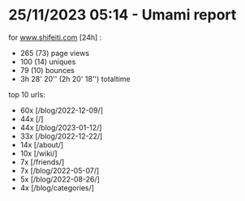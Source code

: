 # 25/11/2023 05:14 - Umami report
for www.shifeiti.com [24h] :

 - 265 (73) page views
 - 100 (14) uniques
 - 79 (10) bounces
 - 3h 28' 20'' (2h 20' 18'') totaltime


top 10 urls:
 - 60x [/blog/2022-12-09/]
 - 44x [/]
 - 44x [/blog/2023-01-12/]
 - 33x [/blog/2022-12-22/]
 - 14x [/about/]
 - 10x [/wiki/]
 - 7x [/friends/]
 - 7x [/blog/2022-05-07/]
 - 5x [/blog/2022-08-26/]
 - 4x [/blog/categories/]


